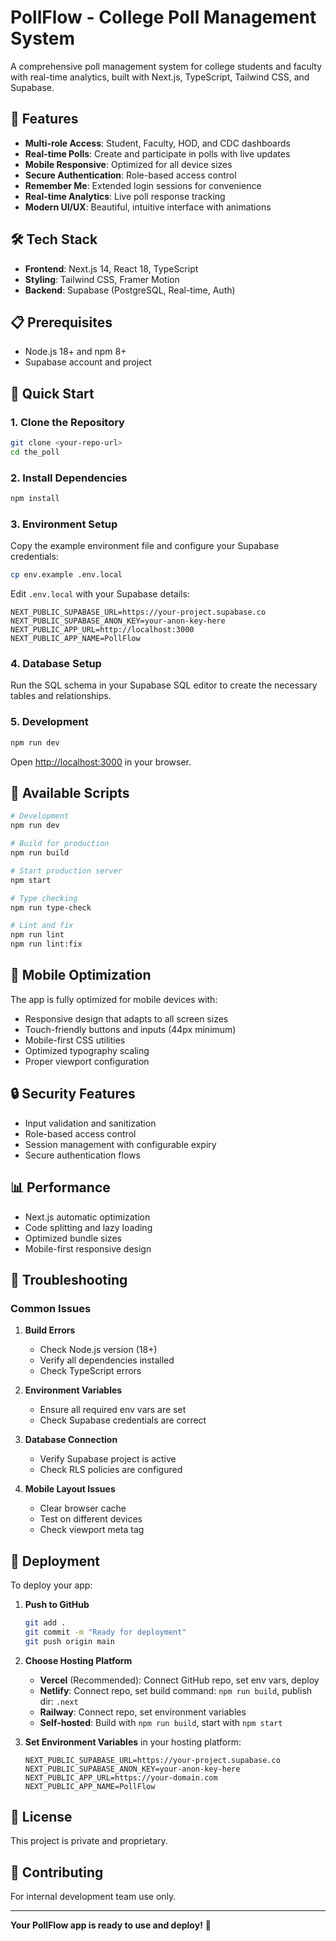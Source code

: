 # PollFlow - College Poll Management System

A comprehensive poll management system for college students and faculty with real-time analytics, built with Next.js, TypeScript, Tailwind CSS, and Supabase.

## 🚀 Features

- **Multi-role Access**: Student, Faculty, HOD, and CDC dashboards
- **Real-time Polls**: Create and participate in polls with live updates
- **Mobile Responsive**: Optimized for all device sizes
- **Secure Authentication**: Role-based access control
- **Remember Me**: Extended login sessions for convenience
- **Real-time Analytics**: Live poll response tracking
- **Modern UI/UX**: Beautiful, intuitive interface with animations

## 🛠️ Tech Stack

- **Frontend**: Next.js 14, React 18, TypeScript
- **Styling**: Tailwind CSS, Framer Motion
- **Backend**: Supabase (PostgreSQL, Real-time, Auth)

## 📋 Prerequisites

- Node.js 18+ and npm 8+
- Supabase account and project

## 🚀 Quick Start

### 1. Clone the Repository

```bash
git clone <your-repo-url>
cd the_poll
```

### 2. Install Dependencies

```bash
npm install
```

### 3. Environment Setup

Copy the example environment file and configure your Supabase credentials:

```bash
cp env.example .env.local
```

Edit `.env.local` with your Supabase details:

```env
NEXT_PUBLIC_SUPABASE_URL=https://your-project.supabase.co
NEXT_PUBLIC_SUPABASE_ANON_KEY=your-anon-key-here
NEXT_PUBLIC_APP_URL=http://localhost:3000
NEXT_PUBLIC_APP_NAME=PollFlow
```

### 4. Database Setup

Run the SQL schema in your Supabase SQL editor to create the necessary tables and relationships.

### 5. Development

```bash
npm run dev
```

Open [http://localhost:3000](http://localhost:3000) in your browser.

## 🔧 Available Scripts

```bash
# Development
npm run dev

# Build for production
npm run build

# Start production server
npm start

# Type checking
npm run type-check

# Lint and fix
npm run lint
npm run lint:fix
```

## 📱 Mobile Optimization

The app is fully optimized for mobile devices with:
- Responsive design that adapts to all screen sizes
- Touch-friendly buttons and inputs (44px minimum)
- Mobile-first CSS utilities
- Optimized typography scaling
- Proper viewport configuration

## 🔒 Security Features

- Input validation and sanitization
- Role-based access control
- Session management with configurable expiry
- Secure authentication flows

## 📊 Performance

- Next.js automatic optimization
- Code splitting and lazy loading
- Optimized bundle sizes
- Mobile-first responsive design

## 🚨 Troubleshooting

### Common Issues

1. **Build Errors**
   - Check Node.js version (18+)
   - Verify all dependencies installed
   - Check TypeScript errors

2. **Environment Variables**
   - Ensure all required env vars are set
   - Check Supabase credentials are correct

3. **Database Connection**
   - Verify Supabase project is active
   - Check RLS policies are configured

4. **Mobile Layout Issues**
   - Clear browser cache
   - Test on different devices
   - Check viewport meta tag

## 🚀 Deployment

To deploy your app:

1. **Push to GitHub**
   ```bash
   git add .
   git commit -m "Ready for deployment"
   git push origin main
   ```

2. **Choose Hosting Platform**
   - **Vercel** (Recommended): Connect GitHub repo, set env vars, deploy
   - **Netlify**: Connect repo, set build command: `npm run build`, publish dir: `.next`
   - **Railway**: Connect repo, set environment variables
   - **Self-hosted**: Build with `npm run build`, start with `npm start`

3. **Set Environment Variables** in your hosting platform:
   ```env
   NEXT_PUBLIC_SUPABASE_URL=https://your-project.supabase.co
   NEXT_PUBLIC_SUPABASE_ANON_KEY=your-anon-key-here
   NEXT_PUBLIC_APP_URL=https://your-domain.com
   NEXT_PUBLIC_APP_NAME=PollFlow
   ```

## 📄 License

This project is private and proprietary.

## 🤝 Contributing

For internal development team use only.

---

**Your PollFlow app is ready to use and deploy!** 🎉
